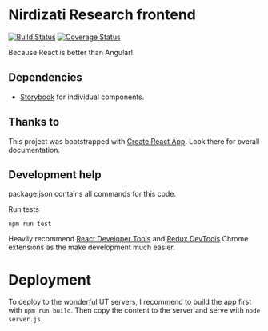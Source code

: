 # Nirdizati Research frontend
[![Build Status](https://travis-ci.org/nirdizati-research/predict-react.svg?branch=master)](https://travis-ci.org/TKasekamp/predict-react)
[![Coverage Status](https://coveralls.io/repos/github/nirdizati-research/predict-react/badge.svg?branch=master)](https://coveralls.io/github/TKasekamp/predict-react?branch=master)

Because React is better than Angular!

## Dependencies
* [Storybook](https://github.com/storybooks/storybook) for individual components.

## Thanks to
This project was bootstrapped with [Create React App](https://github.com/facebookincubator/create-react-app). Look there for overall documentation.

## Development help
package.json contains all commands for this code.

Run tests
```
npm run test
```

Heavily recommend [React Developer Tools](https://chrome.google.com/webstore/detail/react-developer-tools/fmkadmapgofadopljbjfkapdkoienihi) and [Redux DevTools](https://chrome.google.com/webstore/detail/redux-devtools/lmhkpmbekcpmknklioeibfkpmmfibljd) Chrome extensions as the make development much easier.

# Deployment

To deploy to the wonderful UT servers, I recommend to build the app first with `npm run build`. Then copy the content to the server and serve with `node server.js`.
